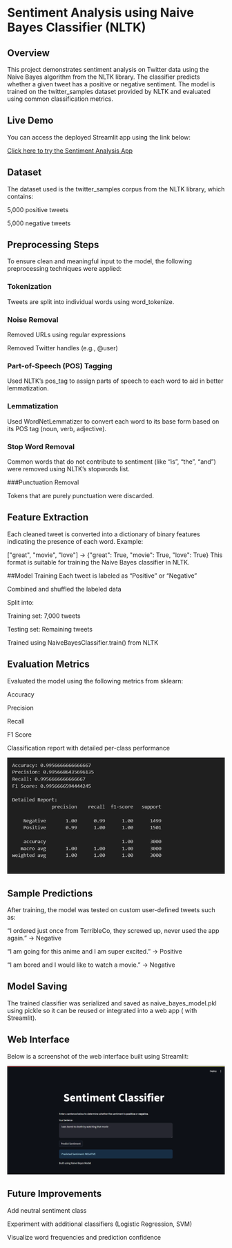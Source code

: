 # Sentiment Analysis using Naive Bayes Classifier (NLTK)
## Overview
This project demonstrates sentiment analysis on Twitter data using the Naive Bayes algorithm from the NLTK library. The classifier predicts whether a given tweet has a positive or negative sentiment. The model is trained on the twitter_samples dataset provided by NLTK and evaluated using common classification metrics.

## Live Demo

You can access the deployed Streamlit app using the link below:

[Click here to try the Sentiment Analysis App](https://sentiment-analysis-rb72ekvfvjqffq5lbjlqdj.streamlit.app/)


## Dataset
The dataset used is the twitter_samples corpus from the NLTK library, which contains:

5,000 positive tweets

5,000 negative tweets


## Preprocessing Steps
To ensure clean and meaningful input to the model, the following preprocessing techniques were applied:

### Tokenization

Tweets are split into individual words using word_tokenize.

### Noise Removal

Removed URLs using regular expressions

Removed Twitter handles (e.g., @user)

### Part-of-Speech (POS) Tagging

Used NLTK’s pos_tag to assign parts of speech to each word to aid in better lemmatization.

### Lemmatization

Used WordNetLemmatizer to convert each word to its base form based on its POS tag (noun, verb, adjective).

### Stop Word Removal

Common words that do not contribute to sentiment (like “is”, “the”, “and”) were removed using NLTK’s stopwords list.

###Punctuation Removal

Tokens that are purely punctuation were discarded.

## Feature Extraction
Each cleaned tweet is converted into a dictionary of binary features indicating the presence of each word.
Example:


["great", "movie", "love"] → {"great": True, "movie": True, "love": True}
This format is suitable for training the Naive Bayes classifier in NLTK.

##Model Training
Each tweet is labeled as “Positive” or “Negative”

Combined and shuffled the labeled data

Split into:

Training set: 7,000 tweets

Testing set: Remaining tweets

Trained using NaiveBayesClassifier.train() from NLTK

## Evaluation Metrics
Evaluated the model using the following metrics from sklearn:

Accuracy

Precision

Recall

F1 Score

Classification report with detailed per-class performance


![Model Evaluation](Evaluation.png)


## Sample Predictions
After training, the model was tested on custom user-defined tweets such as:

“I ordered just once from TerribleCo, they screwed up, never used the app again.” → Negative

“I am going for this anime and I am super excited.” → Positive

“I am bored and I would like to watch a movie.” → Negative

## Model Saving
The trained classifier was serialized and saved as naive_bayes_model.pkl using pickle so it can be reused or integrated into a web app ( with Streamlit).

## Web Interface

Below is a screenshot of the web interface built using Streamlit:

![Web Interface](interface.png)

## Future Improvements
Add neutral sentiment class

Experiment with additional classifiers (Logistic Regression, SVM)

Visualize word frequencies and prediction confidence